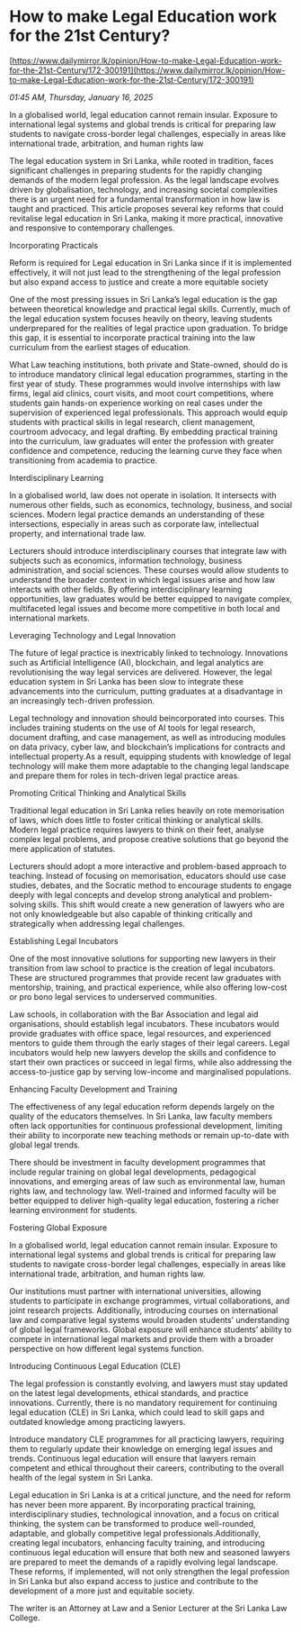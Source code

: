 # How to make Legal Education work for the 21st Century?

[https://www.dailymirror.lk/opinion/How-to-make-Legal-Education-work-for-the-21st-Century/172-300191](https://www.dailymirror.lk/opinion/How-to-make-Legal-Education-work-for-the-21st-Century/172-300191)

*01:45 AM, Thursday, January 16, 2025*

In a globalised world, legal education cannot remain insular. Exposure to international legal systems and global trends is critical for preparing law students to navigate cross-border legal challenges, especially in areas like international trade, arbitration, and human rights law

The legal education system in Sri Lanka, while rooted in tradition, faces significant challenges in preparing students for the rapidly changing demands of the modern legal profession. As the legal landscape evolves driven by globalisation, technology, and increasing societal complexities there is an urgent need for a fundamental transformation in how law is taught and practiced. This article proposes several key reforms that could revitalise legal education in Sri Lanka, making it more practical, innovative and responsive to contemporary challenges.

Incorporating Practicals

Reform is required for Legal education in Sri Lanka since if it is implemented effectively, it will not just lead to the strengthening of the legal profession but also expand access to justice and create a more equitable society

One of the most pressing issues in Sri Lanka’s legal education is the gap between theoretical knowledge and practical legal skills. Currently, much of the legal education system focuses heavily on theory, leaving students underprepared for the realities of legal practice upon graduation. To bridge this gap, it is essential to incorporate practical training into the law curriculum from the earliest stages of education.

What Law teaching institutions, both private and State-owned, should do is to introduce mandatory clinical legal education programmes, starting in the first year of study. These programmes would involve internships with law firms, legal aid clinics, court visits, and moot court competitions, where students gain hands-on experience working on real cases under the supervision of experienced legal professionals. This approach would equip students with practical skills in legal research, client management, courtroom advocacy, and legal drafting. By embedding practical training into the curriculum, law graduates will enter the profession with greater confidence and competence, reducing the learning curve they face when transitioning from academia to practice.

Interdisciplinary Learning

In a globalised world, law does not operate in isolation. It intersects with numerous other fields, such as economics, technology, business, and social sciences. Modern legal practice demands an understanding of these intersections, especially in areas such as corporate law, intellectual property, and international trade law.

Lecturers should introduce interdisciplinary courses that integrate law with subjects such as economics, information technology, business administration, and social sciences. These courses would allow students to understand the broader context in which legal issues arise and how law interacts with other fields. By offering interdisciplinary learning opportunities, law graduates would be better equipped to navigate complex, multifaceted legal issues and become more competitive in both local and international markets.

Leveraging Technology and Legal Innovation

The future of legal practice is inextricably linked to technology. Innovations such as Artificial Intelligence (AI), blockchain, and legal analytics are revolutionising the way legal services are delivered. However, the legal education system in Sri Lanka has been slow to integrate these advancements into the curriculum, putting graduates at a disadvantage in an increasingly tech-driven profession.

Legal technology and innovation should beincorporated into courses. This includes training students on the use of AI tools for legal research, document drafting, and case management, as well as introducing modules on data privacy, cyber law, and blockchain’s implications for contracts and intellectual property.As a result, equipping students with knowledge of legal technology will make them more adaptable to the changing legal landscape and prepare them for roles in tech-driven legal practice areas.

Promoting Critical Thinking and Analytical Skills

Traditional legal education in Sri Lanka relies heavily on rote memorisation of laws, which does little to foster critical thinking or analytical skills. Modern legal practice requires lawyers to think on their feet, analyse complex legal problems, and propose creative solutions that go beyond the mere application of statutes.

Lecturers should adopt a more interactive and problem-based approach to teaching. Instead of focusing on memorisation, educators should use case studies, debates, and the Socratic method to encourage students to engage deeply with legal concepts and develop strong analytical and problem-solving skills. This shift would create a new generation of lawyers who are not only knowledgeable but also capable of thinking critically and strategically when addressing legal challenges.

Establishing Legal Incubators

One of the most innovative solutions for supporting new lawyers in their transition from law school to practice is the creation of legal incubators. These are structured programmes that provide recent law graduates with mentorship, training, and practical experience, while also offering low-cost or pro bono legal services to underserved communities.

Law schools, in collaboration with the Bar Association and legal aid organisations, should establish legal incubators. These incubators would provide graduates with office space, legal resources, and experienced mentors to guide them through the early stages of their legal careers. Legal incubators would help new lawyers develop the skills and confidence to start their own practices or succeed in legal firms, while also addressing the access-to-justice gap by serving low-income and marginalised populations.

Enhancing Faculty Development and Training

The effectiveness of any legal education reform depends largely on the quality of the educators themselves. In Sri Lanka, law faculty members often lack opportunities for continuous professional development, limiting their ability to incorporate new teaching methods or remain up-to-date with global legal trends.

There should be investment in faculty development programmes that include regular training on global legal developments, pedagogical innovations, and emerging areas of law such as environmental law, human rights law, and technology law. Well-trained and informed faculty will be better equipped to deliver high-quality legal education, fostering a richer learning environment for students.

Fostering Global Exposure

In a globalised world, legal education cannot remain insular. Exposure to international legal systems and global trends is critical for preparing law students to navigate cross-border legal challenges, especially in areas like international trade, arbitration, and human rights law.

Our institutions must partner with international universities, allowing students to participate in exchange programmes, virtual collaborations, and joint research projects. Additionally, introducing courses on international law and comparative legal systems would broaden students’ understanding of global legal frameworks. Global exposure will enhance students’ ability to compete in international legal markets and provide them with a broader perspective on how different legal systems function.

Introducing Continuous Legal Education (CLE)

The legal profession is constantly evolving, and lawyers must stay updated on the latest legal developments, ethical standards, and practice innovations. Currently, there is no mandatory requirement for continuing legal education (CLE) in Sri Lanka, which could lead to skill gaps and outdated knowledge among practicing lawyers.

Introduce mandatory CLE programmes for all practicing lawyers, requiring them to regularly update their knowledge on emerging legal issues and trends. Continuous legal education will ensure that lawyers remain competent and ethical throughout their careers, contributing to the overall health of the legal system in Sri Lanka.

Legal education in Sri Lanka is at a critical juncture, and the need for reform has never been more apparent. By incorporating practical training, interdisciplinary studies, technological innovation, and a focus on critical thinking, the system can be transformed to produce well-rounded, adaptable, and globally competitive legal professionals.Additionally, creating legal incubators, enhancing faculty training, and introducing continuous legal education will ensure that both new and seasoned lawyers are prepared to meet the demands of a rapidly evolving legal landscape. These reforms, if implemented, will not only strengthen the legal profession in Sri Lanka but also expand access to justice and contribute to the development of a more just and equitable society.

The writer is an Attorney at Law and a Senior Lecturer at the Sri Lanka Law College.

